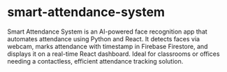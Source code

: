 # smart-attendance-system
Smart Attendance System is an AI-powered face recognition app that automates attendance using Python and React. It detects faces via webcam, marks attendance with timestamp in Firebase Firestore, and displays it on a real-time React dashboard. Ideal for classrooms or offices needing a contactless, efficient attendance tracking solution.
